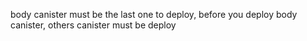body canister must be the last one to deploy, before you deploy body canister, others canister must be deploy